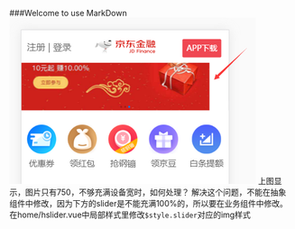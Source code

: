 ###Welcome to use MarkDown
![slider](5-5-slider.png)
上图显示，图片只有750，不够充满设备宽时，如何处理？
解决这个问题，不能在抽象组件中修改，因为下方的slider是不能充满100%的，所以要在业务组件中修改。
在home/hslider.vue中局部样式里修改`$style.slider`对应的img样式